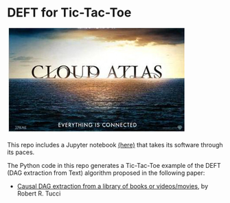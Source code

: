 # DEFT for Tic-Tac-Toe

![poster for movie Cloud Atlas](cloud_atlas.jpg)

This repo includes a Jupyter notebook
[(here)](https://github.com/rrtucci/deft-tic-tac-toe/blob/master/deft_tic_tac_toe.ipynb)
that
takes its software through its paces.

The Python code in this repo generates 
a Tic-Tac-Toe example of the DEFT 
(DAG extraction from Text) algorithm proposed in
the following paper:

* [Causal DAG extraction from a library of books
or videos/movies](https://qbnets.wordpress.com/2022/10/16/my-new-paper-entitled-causal-dag-extraction-from-a-library-of-books-or-videos-movies/), by Robert R. Tucci

